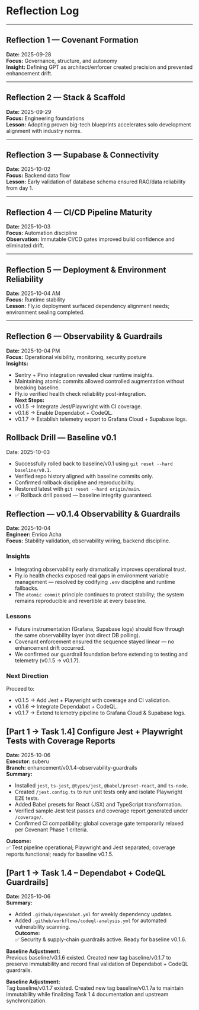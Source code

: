 # Reflection Log

---

## Reflection 1 — Covenant Formation
**Date:** 2025-09-28  
**Focus:** Governance, structure, and autonomy  
**Insight:** Defining GPT as architect/enforcer created precision and prevented enhancement drift.  

---

## Reflection 2 — Stack & Scaffold
**Date:** 2025-09-29  
**Focus:** Engineering foundations  
**Lesson:** Adopting proven big-tech blueprints accelerates solo development alignment with industry norms.  

---

## Reflection 3 — Supabase & Connectivity
**Date:** 2025-10-02  
**Focus:** Backend data flow  
**Lesson:** Early validation of database schema ensured RAG/data reliability from day 1.  

---

## Reflection 4 — CI/CD Pipeline Maturity
**Date:** 2025-10-03  
**Focus:** Automation discipline  
**Observation:** Immutable CI/CD gates improved build confidence and eliminated drift.  

---

## Reflection 5 — Deployment & Environment Reliability
**Date:** 2025-10-04 AM  
**Focus:** Runtime stability  
**Lesson:** Fly.io deployment surfaced dependency alignment needs; environment sealing completed.  

---

## Reflection 6 — Observability & Guardrails
**Date:** 2025-10-04 PM  
**Focus:** Operational visibility, monitoring, security posture  
**Insights:**
- Sentry + Pino integration revealed clear runtime insights.  
- Maintaining atomic commits allowed controlled augmentation without breaking baseline.  
- Fly.io verified health check reliability post-integration.  
**Next Steps:**
- v0.1.5 → Integrate Jest/Playwright with CI coverage.  
- v0.1.6 → Enable Dependabot + CodeQL.  
- v0.1.7 → Establish telemetry export to Grafana Cloud + Supabase logs.

## Rollback Drill — Baseline v0.1
Date: 2025-10-03

- Successfully rolled back to baseline/v0.1 using `git reset --hard baseline/v0.1`.
- Verified repo history aligned with baseline commits only.
- Confirmed rollback discipline and reproducibility.
- Restored latest with `git reset --hard origin/main`.
- ✅ Rollback drill passed — baseline integrity guaranteed.

## Reflection — v0.1.4 Observability & Guardrails

**Date:** 2025-10-04  
**Engineer:** Enrico Acha  
**Focus:** Stability validation, observability wiring, backend discipline.

### Insights
- Integrating observability early dramatically improves operational trust.
- Fly.io health checks exposed real gaps in environment variable management — resolved by codifying `.env` discipline and runtime fallbacks.
- The `atomic commit` principle continues to protect stability; the system remains reproducible and revertible at every baseline.

### Lessons
- Future instrumentation (Grafana, Supabase logs) should flow through the same observability layer (not direct DB polling).
- Covenant enforcement ensured the sequence stayed linear — no enhancement drift occurred.
- We confirmed our guardrail foundation before extending to testing and telemetry (v0.1.5 → v0.1.7).

### Next Direction
Proceed to:
- v0.1.5 → Add Jest + Playwright with coverage and CI validation.
- v0.1.6 → Integrate Dependabot + CodeQL.
- v0.1.7 → Extend telemetry pipeline to Grafana Cloud & Supabase logs.

## [Part 1 → Task 1.4] Configure Jest + Playwright Tests with Coverage Reports
**Date:** 2025-10-06  
**Executor:** suberu  
**Branch:** enhancement/v0.1.4-observability-guardrails  
**Summary:**
- Installed `jest`, `ts-jest`, `@types/jest`, `@babel/preset-react`, and `ts-node`.  
- Created `/jest.config.ts` to run unit tests only and isolate Playwright E2E tests.  
- Added Babel presets for React (JSX) and TypeScript transformation.  
- Verified sample Jest test passes and coverage report generated under `/coverage/`.  
- Confirmed CI compatibility; global coverage gate temporarily relaxed per Covenant Phase 1 criteria.  

**Outcome:**  
✅ Test pipeline operational; Playwright and Jest separated; coverage reports functional; ready for baseline v0.1.5.  

## [Part 1 → Task 1.4 – Dependabot + CodeQL Guardrails]
**Date:** 2025-10-06  
**Summary:**  
- Added `.github/dependabot.yml` for weekly dependency updates.  
- Added `.github/workflows/codeql-analysis.yml` for automated vulnerability scanning.  
**Outcome:**  
✅ Security & supply-chain guardrails active. Ready for baseline v0.1.6.

**Baseline Adjustment:**  
Previous baseline/v0.1.6 existed. Created new tag baseline/v0.1.7 to preserve immutability and record final validation of Dependabot + CodeQL guardrails.

**Baseline Adjustment:**  
Tag baseline/v0.1.7 existed. Created new tag baseline/v0.1.7a to maintain immutability while finalizing Task 1.4 documentation and upstream synchronization.

